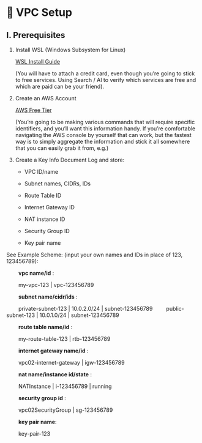 # 🔧 VPC Setup

## I. Prerequisites

1. Install WSL (Windows Subsystem for Linux)

    [WSL Install Guide](https://learn.microsoft.com/en-us/windows/wsl/install)

    (You will have to attach a credit card, even though you’re going to stick to free services. Using Search / AI to verify which services are free and which are paid can be your friend).

2. Create an AWS Account 

    [AWS Free Tier](https://aws.amazon.com/free)

    (You’re going to be making various commands that will require specific identifiers, and you’ll want this information handy. If you’re comfortable navigating the AWS console by yourself that can work, but the fastest way is to simply aggregate the information and stick it all somewhere that you can easily grab it from, e.g.)

3. Create a Key Info Document
Log and store:

    - VPC ID/name

    - Subnet names, CIDRs, IDs

    - Route Table ID

    - Internet Gateway ID

    - NAT instance ID

    - Security Group ID

    - Key pair name

See Example Scheme: (input your own names and IDs in place of 123, 123456789):

&nbsp;&nbsp;&nbsp;&nbsp;&nbsp;&nbsp;&nbsp;&nbsp;**vpc name/id** :

&nbsp;&nbsp;&nbsp;&nbsp;&nbsp;&nbsp;&nbsp;&nbsp;my-vpc-123 | vpc-123456789

&nbsp;&nbsp;&nbsp;&nbsp;&nbsp;&nbsp;&nbsp;&nbsp;**subnet name/cidr/ids** :

&nbsp;&nbsp;&nbsp;&nbsp;&nbsp;&nbsp;&nbsp;&nbsp;private-subnet-123 | 10.0.2.0/24 | subnet-123456789
&nbsp;&nbsp;&nbsp;&nbsp;&nbsp;&nbsp;&nbsp;&nbsp;public-subnet-123 | 10.0.1.0/24 | subnet-123456789

&nbsp;&nbsp;&nbsp;&nbsp;&nbsp;&nbsp;&nbsp;&nbsp;**route table name/id** :

&nbsp;&nbsp;&nbsp;&nbsp;&nbsp;&nbsp;&nbsp;&nbsp;my-route-table-123 | rtb-123456789

&nbsp;&nbsp;&nbsp;&nbsp;&nbsp;&nbsp;&nbsp;&nbsp;**internet gateway name/id** :

&nbsp;&nbsp;&nbsp;&nbsp;&nbsp;&nbsp;&nbsp;&nbsp;vpc02-internet-gateway | igw-123456789

&nbsp;&nbsp;&nbsp;&nbsp;&nbsp;&nbsp;&nbsp;&nbsp;**nat name/instance id/state** :

&nbsp;&nbsp;&nbsp;&nbsp;&nbsp;&nbsp;&nbsp;&nbsp;NATInstance  | i-123456789 |  running

&nbsp;&nbsp;&nbsp;&nbsp;&nbsp;&nbsp;&nbsp;&nbsp;**security group id** :

&nbsp;&nbsp;&nbsp;&nbsp;&nbsp;&nbsp;&nbsp;&nbsp;vpc02SecurityGroup | sg-123456789

&nbsp;&nbsp;&nbsp;&nbsp;&nbsp;&nbsp;&nbsp;&nbsp;**key pair name**:

&nbsp;&nbsp;&nbsp;&nbsp;&nbsp;&nbsp;&nbsp;&nbsp;key-pair-123
